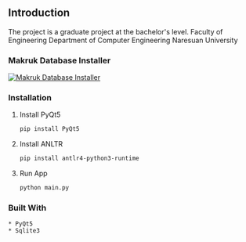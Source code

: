 ## Introduction
The project is a graduate project at the bachelor's level. Faculty of Engineering Department of Computer Engineering Naresuan University

### Makruk Database Installer
 
[![Makruk Database Installer][mkdb-installer-shield]][mkdb-installer-url]

### Installation

1. Install PyQt5
    ```sh
    pip install PyQt5
    ```

2. Install ANLTR
    ```sh
    pip install antlr4-python3-runtime
    ```

3. Run App
    ```sh
    python main.py
    ```

### Built With
    * PyQt5
    * Sqlite3

[mkdb-installer-url]: https://github.com/PhithakB/Makruk-Database-Installer
[mkdb-installer-shield]: https://img.shields.io/badge/Makruk%20Database%20Installer-000000?style=for-the-badge&logoColor=white
